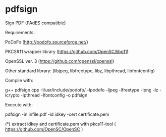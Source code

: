 # pdfsign
Sign PDF (PAdES compatible)

Requirements:

PoDoFo (http://podofo.sourceforge.net/)

PKCS#11 wrapper library (https://github.com/OpenSC/libp11)

OpenSSL ver. 3 (https://github.com/openssl/openssl)

Other standard library: (libjpeg, libfreetype, libz, libpthread, libfontconfig)


Compile with:

g++ pdfsign.cpp -I/usr/include/podofo/ -lpodofo -ljpeg -lfreetype -lpng -lz -lcrypto -lpthread -lfontconfig -o pdfsign


Execute with:

pdfsign -in infile.pdf -id idkey -cert certificate.pem

(*) extract idkey and certificate.pem with pkcs11-tool ( https://github.com/OpenSC/OpenSC )
